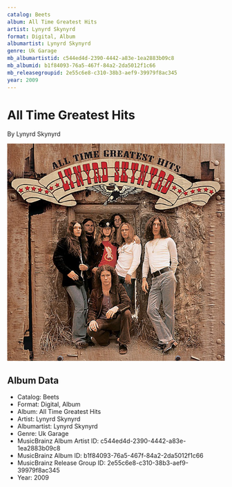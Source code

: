 ```yaml
---
catalog: Beets
album: All Time Greatest Hits
artist: Lynyrd Skynyrd
format: Digital, Album
albumartist: Lynyrd Skynyrd
genre: Uk Garage
mb_albumartistid: c544ed4d-2390-4442-a83e-1ea2883b09c8
mb_albumid: b1f84093-76a5-467f-84a2-2da5012f1c66
mb_releasegroupid: 2e55c6e8-c310-38b3-aef9-39979f8ac345
year: 2009
---
```


# All Time Greatest Hits

By Lynyrd Skynyrd

![](../../assets/beetscovers/Lynyrd_Skynyrd-All_Time_Greatest_Hits.jpg)

## Album Data

- Catalog: Beets
- Format: Digital, Album
- Album: All Time Greatest Hits
- Artist: Lynyrd Skynyrd
- Albumartist: Lynyrd Skynyrd
- Genre: Uk Garage
- MusicBrainz Album Artist ID: c544ed4d-2390-4442-a83e-1ea2883b09c8
- MusicBrainz Album ID: b1f84093-76a5-467f-84a2-2da5012f1c66
- MusicBrainz Release Group ID: 2e55c6e8-c310-38b3-aef9-39979f8ac345
- Year: 2009

